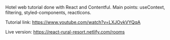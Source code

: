 Hotel web tutorial done with React and Contentful. 
Main points: useContext, filtering, styled-components, reactIcons.

Tutorial link: https://www.youtube.com/watch?v=LXJOvkVYQqA

Live version: https://react-rural-resort.netlify.com/rooms
